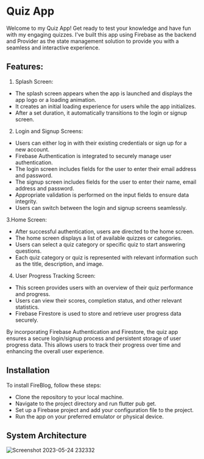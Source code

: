 # Quiz App

Welcome to my Quiz App! Get ready to test your knowledge and have fun with my engaging quizzes. I've built this app using Firebase as the backend and Provider as the state management solution to provide you with a seamless and interactive experience.

## Features:

1. Splash Screen:

* The splash screen appears when the app is launched and displays the app logo or a loading animation.
* It creates an initial loading experience for users while the app initializes.
* After a set duration, it automatically transitions to the login or signup screen.
2. Login and Signup Screens:

* Users can either log in with their existing credentials or sign up for a new account.
* Firebase Authentication is integrated to securely manage user authentication.
* The login screen includes fields for the user to enter their email address and password.
* The signup screen includes fields for the user to enter their name, email address and  password.
* Appropriate validation is performed on the input fields to ensure data integrity.
* Users can switch between the login and signup screens seamlessly.

3.Home Screen:
* After successful authentication, users are directed to the home screen.
* The home screen displays a list of available quizzes or categories.
* Users can select a quiz category or specific quiz to start answering questions.
* Each quiz category or quiz is represented with relevant information such as the title, description, and image.

4. User Progress Tracking Screen:
* This screen provides users with an overview of their quiz performance and progress.
* Users can view their scores, completion status, and other relevant statistics.
* Firebase Firestore is used to store and retrieve user progress data securely.

By incorporating Firebase Authentication and Firestore, the quiz app ensures a secure login/signup process and persistent storage of user progress data. This allows users to track their progress over time and enhancing the overall user experience.

## Installation
To install FireBlog, follow these steps:

* Clone the repository to your local machine.
* Navigate to the project directory and run flutter pub get.
* Set up a Firebase project and add your configuration file to the project.
* Run the app on your preferred emulator or physical device.


## System Architecture
![Screenshot 2023-05-24 232332](https://github.com/hamxamehboob/Quiz-App/assets/97390895/0c98097c-9bc3-4a86-82de-d5a6d5c3c855)

